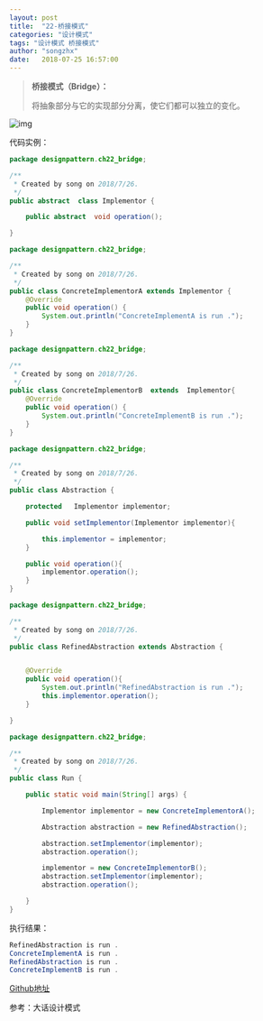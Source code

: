 ```yaml
---
layout: post
title:  "22-桥接模式"
categories: "设计模式"
tags: "设计模式 桥接模式"
author: "songzhx"
date:   2018-07-25 16:57:00
---
```


> **桥接模式（Bridge）：**
>
> 将抽象部分与它的实现部分分离，使它们都可以独立的变化。

![img](https://tva1.sinaimg.cn/large/006y8mN6gy1g6fcd504lbj318a0haace.jpg)

代码实例：

```java
package designpattern.ch22_bridge;

/**
 * Created by song on 2018/7/26.
 */
public abstract  class Implementor {

    public abstract  void operation();

}

```


```java
package designpattern.ch22_bridge;

/**
 * Created by song on 2018/7/26.
 */
public class ConcreteImplementorA extends Implementor {
    @Override
    public void operation() {
        System.out.println("ConcreteImplementA is run .");
    }
}

```


```java
package designpattern.ch22_bridge;

/**
 * Created by song on 2018/7/26.
 */
public class ConcreteImplementorB  extends  Implementor{
    @Override
    public void operation() {
        System.out.println("ConcreteImplementB is run .");
    }
}

```

```java
package designpattern.ch22_bridge;

/**
 * Created by song on 2018/7/26.
 */
public class Abstraction {

    protected   Implementor implementor;

    public void setImplementor(Implementor implementor){

        this.implementor = implementor;
    }

    public void operation(){
        implementor.operation();
    }
}

```

```java
package designpattern.ch22_bridge;

/**
 * Created by song on 2018/7/26.
 */
public class RefinedAbstraction extends Abstraction {


    @Override
    public void operation(){
        System.out.println("RefinedAbstraction is run .");
        this.implementor.operation();
    }

}

```



```java
package designpattern.ch22_bridge;

/**
 * Created by song on 2018/7/26.
 */
public class Run {

    public static void main(String[] args) {

        Implementor implementor = new ConcreteImplementorA();

        Abstraction abstraction = new RefinedAbstraction();

        abstraction.setImplementor(implementor);
        abstraction.operation();

        implementor = new ConcreteImplementorB();
        abstraction.setImplementor(implementor);
        abstraction.operation();

    }
}

```




执行结果：

```java
RefinedAbstraction is run .
ConcreteImplementA is run .
RefinedAbstraction is run .
ConcreteImplementB is run .
```






[Github地址](https://github.com/zhenxing914/designpattern/tree/master/src/main/java/designpattern)

参考：大话设计模式
